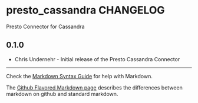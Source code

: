 presto_cassandra CHANGELOG
================

Presto Connector for Cassandra

0.1.0
-----
- Chris Undernehr - Initial release of the Presto Cassandra Connector

- - -
Check the [Markdown Syntax Guide](http://daringfireball.net/projects/markdown/syntax) for help with Markdown.

The [Github Flavored Markdown page](http://github.github.com/github-flavored-markdown/) describes the differences between markdown on github and standard markdown.
